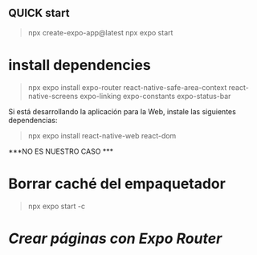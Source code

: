 ## QUICK start
> npx create-expo-app@latest
> npx expo start

# install dependencies
> npx expo install expo-router react-native-safe-area-context react-native-screens expo-linking expo-constants expo-status-bar

Si está desarrollando la aplicación para la Web, instale las siguientes dependencias:
> npx expo install react-native-web react-dom

***NO ES NUESTRO CASO ***

# Borrar caché del empaquetador
> npx expo start -c

# ***Crear páginas con Expo Router***
